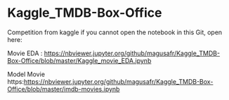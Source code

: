 # Kaggle_TMDB-Box-Office
Competition from kaggle if you cannot open the notebook in this Git, open here:

Movie EDA : https://nbviewer.jupyter.org/github/magusafr/Kaggle_TMDB-Box-Office/blob/master/Kaggle_movie_EDA.ipynb

Model Movie https:https://nbviewer.jupyter.org/github/magusafr/Kaggle_TMDB-Box-Office/blob/master/imdb-movies.ipynb
